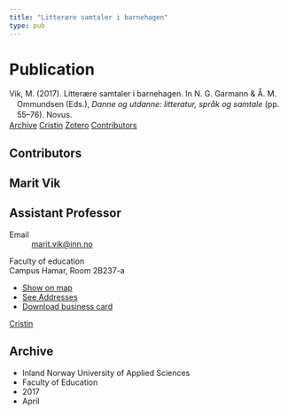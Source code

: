 ```yaml
---
title: "Litterære samtaler i barnehagen"
type: pub
---
```

<h1>Publication</h1>
<article id="csl-bib-container-SX9MSC9E" class="csl-bib-container">
  <div class="csl-bib-body" style="line-height: 1.35; padding-left: 1em; text-indent:-1em;">
  <div class="csl-entry">Vik, M. (2017). Litter&#xE6;re samtaler i barnehagen. In N. G. Garmann &amp; &#xC5;. M. Ommundsen (Eds.), <i>Danne og utdanne: litteratur, spr&#xE5;k og samtale</i> (pp. 55&#x2013;76). Novus.</div>
</div>
  <div class="csl-bib-buttons">
    <a href="#taxonomy-article-SX9MSC9E" class="csl-bib-button">Archive</a>
    <a href="https://app.cristin.no/results/show.jsf?id=1465087" alt="Cristin URL" class="csl-bib-button">Cristin</a>
    <a href="http://zotero.org/groups/5022929/items/SX9MSC9E" alt="Zotero URL" class="csl-bib-button">Zotero</a>
    <a href="#contributors-article-SX9MSC9E" class="csl-bib-button">Contributors</a>
  </div>
  <div id="csl-bib-meta-container-SX9MSC9E"></div>
</article>
<div id="csl-bib-meta-SX9MSC9E" class="csl-bib-meta">
  <article id="contributors-article-SX9MSC9E" class="contributors-article">
    <h1>Contributors</h1>
    <div class="personas">
<div class="vrtx-hinn-person-card">
<div class="photo">
<i class="lar la-user-circle missing-person"></i>
</div>
<div class="info">
<hgroup><h1>Marit Vik</h1>
<h2>Assistant Professor</h2>
</hgroup><dl>
<dt>Email</dt>
<dd>
<a href="mailto:marit.vik@inn.no">marit.vik@inn.no</a>
</dd>
</dl>
<p>
Faculty of education<br>
Campus Hamar,
Room 2B237-a
</p>
<ul class="vrtx-hinn-links">
<li><a href="https://www.google.com/maps?q=60.796320,%2011.074390">Show on map</a></li>
<li><a href="https://www.inn.no/english/find-an-employee/marit-vik.html#vrtx-hinn-addresses">See Addresses</a></li>
<li><a href="https://www.inn.no/english/find-an-employee/marit-vik.html?vrtx=vcf">Download business card</a></li>
</ul>
</div>
</div>
<a href="https://app.cristin.no/persons/show.jsf?id=510000" alt="Cristin URL" class="personas-cristin">Cristin</a>
</div>
  </article>
  <article id="taxonomy-article-SX9MSC9E" class="taxonomy-article">
    <h1>Archive</h1>
    <ul>
      <li>Inland Norway University of Applied Sciences</li>
      <li>Faculty of Education</li>
      <li>2017</li>
      <li>April</li>
    </ul>
  </article>
</div>
